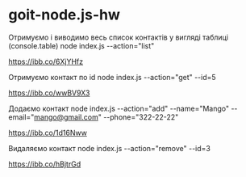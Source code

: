 # goit-node.js-hw

Отримуємо і виводимо весь список контактів у вигляді таблиці (console.table)
node index.js --action="list"

https://ibb.co/6XjYHfz

Отримуємо контакт по id
node index.js --action="get" --id=5

https://ibb.co/wwBV9X3

Додаємо контакт
node index.js --action="add" --name="Mango" --email="mango@gmail.com" --phone="322-22-22"

https://ibb.co/1d16Nww

Видаляємо контакт
node index.js --action="remove" --id=3

https://ibb.co/hBjtrGd
